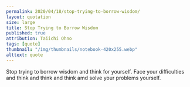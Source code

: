 ```yaml
---
permalink: 2020/04/18/stop-trying-to-borrow-wisdom/
layout: quotation
size: large
title: Stop Trying to Borrow Wisdom
published: true
attribution: Taiichi Ohno
tags: [quote]
thumbnail: "/img/thumbnails/notebook-420x255.webp"
alttext: quote
---
```


Stop trying to borrow wisdom and think for yourself. Face your difficulties and think and
think and think amd solve your problems yourself.
